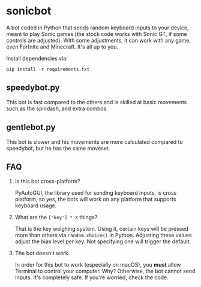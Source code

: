 # sonicbot
A bot coded in Python that sends random keyboard inputs to your device, meant to play Sonic games (the stock code works with Sonic GT, if some controls are adjusted).
With some adjustments, it can work with any game, even Fortnite and Minecraft. It's all up to you.

Install dependencies via:
```shell
pip install -r requirements.txt
```

## speedybot.py
This bot is fast compared to the others and is skilled at basic movements such as the spindash, and extra combos.

## gentlebot.py
This bot is slower and his movements are more calculated compared to speedybot, but he has the same moveset.

## FAQ

1. Is this bot cross-platform?
   
   PyAutoGUI, the library used for sending keyboard inputs, is cross platform, so yes, the bots will work on any platform that supports keyboard usage.

2. What are the `['key'] * X` things?
   
   That is the key weighing system. Using it, certain keys will be pressed more than others via `random.choice()` in Python. Adjusting these values adjust the bias level per key. Not specifying     one will trigger the default.

3. The bot doesn't work.
   
   In order for this bot to work (especially on macOS), you **must** allow Terminal to control your computer. Why? Otherwise, the bot cannot send inputs. It's completely safe. If you're             worried, check the code.
